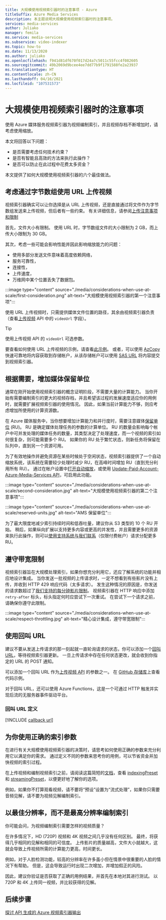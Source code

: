 ```yaml
---
title: 大规模使用视频索引器时的注意事项 - Azure
titleSuffix: Azure Media Services
description: 本主题说明大规模使用视频索引器时的注意事项。
services: media-services
author: Juliako
manager: femila
ms.service: media-services
ms.subservice: video-indexer
ms.topic: how-to
ms.date: 11/13/2020
ms.author: juliako
ms.openlocfilehash: f941d81df670f017d24a7c5011c55fcc4f082605
ms.sourcegitcommit: 49b2069d9bcee4ee7dd77b9f1791588fe2a23937
ms.translationtype: HT
ms.contentlocale: zh-CN
ms.lasthandoff: 04/16/2021
ms.locfileid: "107531573"
---
```

# <a name="things-to-consider-when-using-video-indexer-at-scale"></a>大规模使用视频索引器时的注意事项

使用 Azure 媒体服务视频索引器为视频编制索引，并且视频存档不断增加时，请考虑使用缩放。 

本文将回答以下问题：

* 是否需要考虑任何技术约束？
* 是否有智能且高效的方法来执行此操作？
* 是否可以防止在此过程中花费太多资金？

本文提供了如何大规模使用视频索引器的六个最佳做法。

## <a name="when-uploading-videos-consider-using-a-url-over-byte-array"></a>考虑通过字节数组使用 URL 上传视频

视频索引器确实可以让你选择是从 URL 上传视频，还是直接通过将文件作为字节数组发送来上传视频，但后者有一些约束。 有关详细信息，请参阅[上传注意事项和限制](upload-index-videos.md#uploading-considerations-and-limitations)

首先，文件大小有限制。 使用 URL 时，字节数组文件的大小限制为 2 GB，而上传大小限制为 30 GB。

其次，考虑一些可能会影响性能并因此影响缩放能力的问题：

* 使用多部分发送文件意味着高度依赖网络， 
* 服务可靠性， 
* 连接性， 
* 上传速度， 
* 万维网中某个位置丢失了数据包。

:::image type="content" source="./media/considerations-when-use-at-scale/first-consideration.png" alt-text="大规模使用视频索引器的第一个注意事项":::

使用 URL 上传视频时，只需提供媒体文件位置的路径，其余由视频索引器负责（查看[上传视频](https://api-portal.videoindexer.ai/api-details#api=Operations&operation=Upload-Video) API 中的 `videoUrl` 字段）。

> [!TIP]
> 使用上传视频 API 的 `videoUrl` 可选参数。

要查看如何使用 URL 上传视频的示例，请查看[此示例](upload-index-videos.md#code-sample)。 或者，可以使用 [AzCopy](../../storage/common/storage-use-azcopy-v10.md) 快速可靠地将内容获取到存储帐户，从该存储帐户可以使用 [SAS URL](../../storage/common/storage-sas-overview.md) 将内容提交到视频索引器。

## <a name="increase-media-reserved-units-if-needed"></a>根据需要，增加媒体保留单位

通常在刚开始使用视频索引器的概念证明阶段，不需要大量的计算能力。 当你开始有需要编制索引的更大的视频存档，并且希望该过程的发展速度适应你的用例时，就需要扩展视频索引器的使用情况。 因此，如果当前计算能力不够，则应考虑增加所使用的计算资源数。

在 Azure 媒体服务中，当你想要增加计算能力和并行度时，需要注意媒体[保留单位](../latest/concept-media-reserved-units.md) (RU)。 RU 是确定媒体处理任务的参数的计算单位。 RU 的数量会影响每个帐户中可并发处理的媒体任务的数量，其类型决定了处理速度，而一个视频的索引如何很复杂，则可能需要多个 RU。 如果你的 RU 处于繁忙状态，则新任务将保留在队列中，直到另一个资源可用。

为了有效地操作并避免资源在某些时候处于空闲状态，视频索引器提供了一个自动缩放系统，该系统在需要较少处理时减少 RU，在高峰时间增加 RU（直到充分利用所有 RU）。 通过在帐户设置中[打开自动缩放](manage-account-connected-to-azure.md#autoscale-reserved-units)，或使用 [Update-Paid-Account-Azure-Media-Services API](https://api-portal.videoindexer.ai/api-details#api=Operations&operation=Update-Paid-Account-Azure-Media-Services)，可启用此功能。

:::image type="content" source="./media/considerations-when-use-at-scale/second-consideration.jpg" alt-text="大规模使用视频索引器的第二个注意事项":::

:::image type="content" source="./media/considerations-when-use-at-scale/reserved-units.jpg" alt-text="AMS 保留单位":::

为了最大限度地减少索引持续时间和低吞吐量，建议你从 S3 类型的 10 个 RU 开始。 稍后，如果纵向扩展以支持更多内容或更高的并发性，并且需要更多的资源来执行此操作，则可以[使用支持系统与我们联系](https://ms.portal.azure.com/#blade/Microsoft_Azure_Support/HelpAndSupportBlade/newsupportrequest)（仅限付费帐户）请求分配更多 RU。

## <a name="respect-throttling"></a>遵守带宽限制

视频索引器旨在大规模处理索引，如果你想充分利用它，还应了解系统的功能并相应地设计集成。 当你发送一批视频的上传请求时，一定不想看到有些影片没有上传，并收到 HTTP 429 响应代码（太多请求）。 发生这种情况的原因是，你发送的请求数超过了[我们支持的每分钟影片限制](upload-index-videos.md#uploading-considerations-and-limitations)。 视频索引器在 HTTP 响应中添加 `retry-after` 标头，标头指定何时应尝试下一次重试。 在尝试下一个请求之前，请确保你遵守此限制。

:::image type="content" source="./media/considerations-when-use-at-scale/respect-throttling.jpg" alt-text="精心设计集成，遵守带宽限制":::

## <a name="use-callback-url"></a>使用回叫 URL

建议不要从发送上传请求的那一刻起就一直轮询请求的状态，你可以添加一个[回叫 URL](upload-index-videos.md#callbackurl)，等待视频索引器更新。 一旦上传请求中存在任何状态更改，就会收到你指定的 URL 的 POST 通知。

可以添加一个回叫 URL 作为[上传视频 API](https://api-portal.videoindexer.ai/api-details#api=Operations&operation=Upload-Video) 的参数之一。 在 [GitHub 存储库](https://github.com/Azure-Samples/media-services-video-indexer/tree/master/)上查看代码示例。 

对于回叫 URL，还可以使用 Azure Functions，这是一个可通过 HTTP 触发并实现后流的无服务器事件驱动平台。

### <a name="callback-url-definition"></a>回叫 URL 定义

[!INCLUDE [callback url](./includes/callback-url.md)]

## <a name="use-the-right-indexing-parameters-for-you"></a>为你使用正确的索引参数

在进行有关大规模使用视频索引器的决策时，请思考如何使用正确的参数来充分利用它以满足你的需求。 通过定义不同的参数来思考你的用例，可以节省资金并加快视频的索引过程。

在上传视频和编制视频索引之前，请阅读这篇简短的[文档](upload-index-videos.md)，查看 [indexingPreset](upload-index-videos.md#indexingpreset) 和 [streamingPreset](upload-index-videos.md#streamingpreset)，以便更好地了解你的选项。

例如，如果你不打算观看视频，请不要将“预设”设置为“流式处理”，如果你只需要音频见解，请不要为视频见解编制索引。

## <a name="index-in-optimal-resolution-not-highest-resolution"></a>以最佳分辨率，而不是最高分辨率编制索引

你可能会问，为视频编制索引需要怎样的视频质量？ 

在许多情况下，HD (720P) 视频和 4K 视频之间几乎没有任何区别。 最终，将获得几乎相同的见解和相同的可信度。 上传影片的质量越高，文件大小就越大，这就会导致上传视频所需的计算能力更高，时间更长。

例如，对于人脸检测功能，较高的分辨率在许多虽小但在情景中很重要的人脸的情况下有帮助。 但是，这会导致运行时出现二次增加，并增加假正的风险。

因此，建议你验证是否获取了正确的用例结果，并首先在本地对其进行测试。 以 720P 和 4K 上传同一视频，并比较获得的见解。

## <a name="next-steps"></a>后续步骤

[探讨 API 生成的 Azure 视频索引器输出](video-indexer-output-json-v2.md)